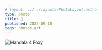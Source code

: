 ```yaml
---
# layout: ../../layouts/PhotoLayout.astro
type: photo
title: 🦊
published: 2022-09-10
tags: photos,art
---
```

![Mandala 4 Foxy](/img/posts/fox.webp)